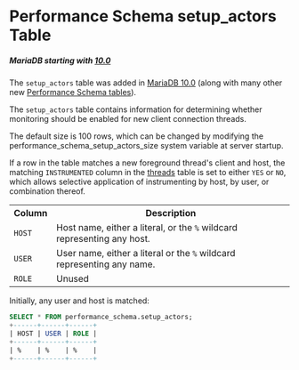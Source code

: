 # Performance Schema setup_actors Table

##### MariaDB starting with [10.0](/kb/en/what-is-mariadb-100/)

The `setup_actors` table was added in [MariaDB 10.0](/kb/en/what-is-mariadb-100/) (along with many other new
[Performance Schema tables](/sql-statements-structure/sql-statements/administrative-sql-statements/system-tables/performance-schema/performance-schema-tables/list-of-performance-schema-tables)).

The `setup_actors` table contains information for determining whether
monitoring should be enabled for new client connection threads.

The default size is 100 rows, which can be changed by modifying the
<a undefined>performance_schema_setup_actors_size</a>
system variable at server startup.

If a row in the table matches a new foreground thread's client and host, the
matching `INSTRUMENTED` column in the
[threads](/sql-statements-structure/sql-statements/administrative-sql-statements/system-tables/performance-schema/performance-schema-tables/performance-schema-threads-table) table is set to either `YES` or
`NO`, which allows selective application of instrumenting by host, by user,
or combination thereof.

<table><tbody><tr><th>Column</th><th>Description</th></tr>
<tr><td><code>HOST</code></td><td>Host name, either a literal, or the <code>%</code> wildcard representing any host.</td></tr>
<tr><td><code>USER</code></td><td>User name, either a literal or the <code>%</code> wildcard representing any name.</td></tr>
<tr><td><code>ROLE</code></td><td>Unused</td></tr>
</tbody></table>

Initially, any user and host is matched:

```sql
SELECT * FROM performance_schema.setup_actors;
+------+------+------+
| HOST | USER | ROLE |
+------+------+------+
| %    | %    | %    |
+------+------+------+
```